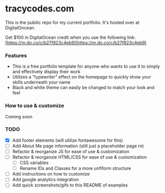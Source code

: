 # tracycodes.com

This is the pubilic repo for my current portfolio. It's hosted over at DigitalOncean.

Get $100 in DigitalOcean credit when you use the following link: [https://m.do.co/c/b27f823c4eb9](https://m.do.co/c/b27f823c4eb9)

### Features

- This is a free portfolio template for anyone who wants to use it to simply and effectively display their work
- Utilizes a "typewriter" effect on the homepage to quickly show your skills underneath your name
- Black and white theme can easily be changed to match your look and feel

### How to use & customize

Coming soon

### TODO

- [x] Add footer elements (will utilize fontawesome for this)
- [ ] Add About Me page information (still just a placeholder page rn)
- [ ] Refactor & reorganize JS for ease of use & customization
- [ ] Refactor & reorganzie HTML/CSS for ease of use & customization
  - [ ] CSS variables
  - [ ] Rename IDs and Classes for a more unfiform structure
- [ ] Add instructions on how to customize
- [ ] Add google analytics integration
- [ ] Add quick screenshots/gifs to this README of examples
